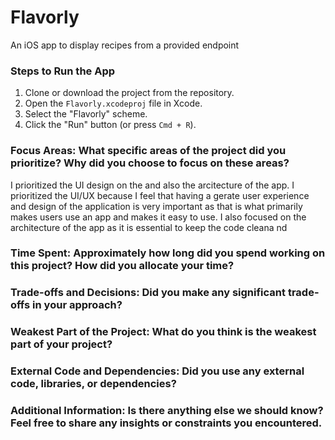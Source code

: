 # Flavorly
An iOS app to display recipes from a provided endpoint

### Steps to Run the App
1. Clone or download the project from the repository.
2. Open the `Flavorly.xcodeproj` file in Xcode.
3. Select the "Flavorly" scheme.
4. Click the "Run" button (or press `Cmd + R`).
### Focus Areas: What specific areas of the project did you prioritize? Why did you choose to focus on these areas?
I prioritized the UI design on the and also the arcitecture of the app. I prioritized the UI/UX because I feel that having a gerate user experience and design of the application is very important as that is what primarily makes users use an app and makes it easy to use. I also focused on the architecture of the app as it is essential to keep the code cleana nd 

### Time Spent: Approximately how long did you spend working on this project? How did you allocate your time?

### Trade-offs and Decisions: Did you make any significant trade-offs in your approach?

### Weakest Part of the Project: What do you think is the weakest part of your project?

### External Code and Dependencies: Did you use any external code, libraries, or dependencies?

### Additional Information: Is there anything else we should know? Feel free to share any insights or constraints you encountered.
